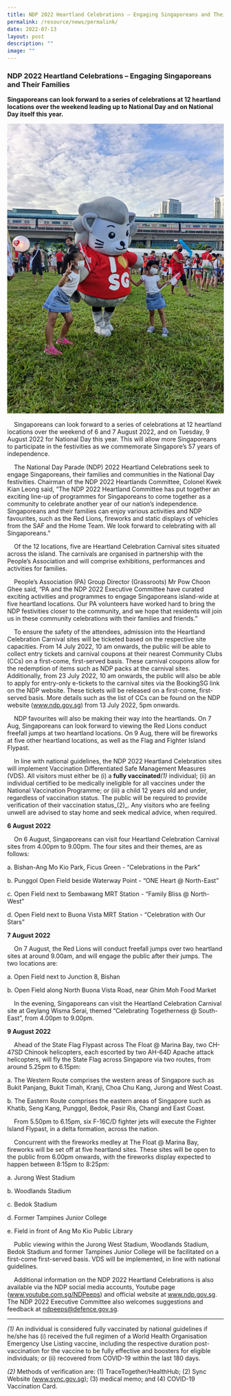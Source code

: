 ```yaml
---
title: NDP 2022 Heartland Celebrations – Engaging Singaporeans and Their Families
permalink: /resource/news/permalink/
date: 2022-07-13
layout: post
description: ""
image: ""
---
```

### NDP 2022 Heartland Celebrations – Engaging Singaporeans and Their Families

**Singaporeans can look forward to a series of celebrations at 12 heartland locations over the weekend leading up to National Day and on National Day itself this year.**

![](/images/NewsRoom/NDP%20Heartlands.jpg)

    Singaporeans can look forward to a series of celebrations at 12 heartland locations over the weekend of 6 and 7 August 2022, and on Tuesday, 9 August 2022 for National Day this year. This will allow more Singaporeans to participate in the festivities as we commemorate Singapore’s 57 years of independence.

    The National Day Parade (NDP) 2022 Heartland Celebrations seek to engage Singaporeans, their families and communities in the National Day festivities. Chairman of the NDP 2022 Heartlands Committee, Colonel Kwek Kian Leong said, “The NDP 2022 Heartland Committee has put together an exciting line-up of programmes for Singaporeans to come together as a community to celebrate another year of our nation’s independence. Singaporeans and their families can enjoy various activities and NDP favourites, such as the Red Lions, fireworks and static displays of vehicles from the SAF and the Home Team. We look forward to celebrating with all Singaporeans.”

    Of the 12 locations, five are Heartland Celebration Carnival sites situated across the island. The carnivals are organised in partnership with the People’s Association and will comprise exhibitions, performances and activities for families.

    People’s Association (PA) Group Director (Grassroots) Mr Pow Choon Ghee said, “PA and the NDP 2022 Executive Committee have curated exciting activities and programmes to engage Singaporeans island-wide at five heartland locations. Our PA volunteers have worked hard to bring the NDP festivities closer to the community, and we hope that residents will join us in these community celebrations with their families and friends.”

    To ensure the safety of the attendees, admission into the Heartland Celebration Carnival sites will be ticketed based on the respective site capacities. From 14 July 2022, 10 am onwards, the public will be able to collect entry tickets and carnival coupons at their nearest Community Clubs (CCs) on a first-come, first-served basis. These carnival coupons allow for the redemption of items such as NDP packs at the carnival sites. Additionally, from 23 July 2022, 10 am onwards, the public will also be able to apply for entry-only e-tickets to the carnival sites via the BookingSG link on the NDP website. These tickets will be released on a first-come, first-served basis. More details such as the list of CCs can be found on the NDP website (www.ndp.gov.sg) from 13 July 2022, 5pm onwards.

    NDP favourites will also be making their way into the heartlands. On 7 Aug, Singaporeans can look forward to viewing the Red Lions conduct freefall jumps at two heartland locations. On 9 Aug, there will be fireworks at five other heartland locations, as well as the Flag and Fighter Island Flypast.

    In line with national guidelines, the NDP 2022 Heartland Celebration sites will implement Vaccination Differentiated Safe Management Measures (VDS). All visitors must either be (i) a **fully vaccinated**_(1)_ individual; (ii) an individual certified to be medically ineligible for all vaccines under the National Vaccination Programme; or (iii) a child 12 years old and under, regardless of vaccination status. The public will be required to provide verification of their vaccination status_(2)_. Any visitors who are feeling unwell are advised to stay home and seek medical advice, when required.

**6 August 2022**

    On 6 August, Singaporeans can visit four Heartland Celebration Carnival sites from 4.00pm to 9.00pm. The four sites and their themes, are as follows:

a. Bishan-Ang Mo Kio Park, Ficus Green - “Celebrations in the Park”

b. Punggol Open Field beside Waterway Point - “ONE Heart @ North-East”

c. Open Field next to Sembawang MRT Station - “Family Bliss @ North-West”

d. Open Field next to Buona Vista MRT Station - “Celebration with Our Stars”


**7 August 2022**

    On 7 August, the Red Lions will conduct freefall jumps over two heartland sites at around 9.00am, and will engage the public after their jumps. The two locations are:

a. Open Field next to Junction 8, Bishan

b. Open Field along North Buona Vista Road, near Ghim Moh Food Market

    In the evening, Singaporeans can visit the Heartland Celebration Carnival site at Geylang Wisma Serai, themed “Celebrating Togetherness @ South-East”, from 4.00pm to 9.00pm.


**9 August 2022**

    Ahead of the State Flag Flypast across The Float @ Marina Bay, two CH-47SD Chinook helicopters, each escorted by two AH-64D Apache attack helicopters, will fly the State Flag across Singapore via two routes, from around 5.25pm to 6.15pm:

a. The Western Route comprises the western areas of Singapore such as Bukit Panjang, Bukit Timah, Kranji, Choa Chu Kang, Jurong and West Coast.

b. The Eastern Route comprises the eastern areas of Singapore such as Khatib, Seng Kang, Punggol, Bedok, Pasir Ris, Changi and East Coast.

    From 5.50pm to 6.15pm, six F-16C/D fighter jets will execute the Fighter Island Flypast, in a delta formation, across the nation.

    Concurrent with the fireworks medley at The Float @ Marina Bay, fireworks will be set off at five heartland sites. These sites will be open to the public from 6.00pm onwards, with the fireworks display expected to happen between 8:15pm to 8:25pm:

a. Jurong West Stadium

b. Woodlands Stadium

c. Bedok Stadium

d. Former Tampines Junior College

e. Field in front of Ang Mo Kio Public Library

    Public viewing within the Jurong West Stadium, Woodlands Stadium, Bedok Stadium and former Tampines Junior College will be facilitated on a first-come first-served basis. VDS will be implemented, in line with national guidelines.

    Additional information on the NDP 2022 Heartland Celebrations is also available via the NDP social media accounts, Youtube page (www.youtube.com.sg/NDPeeps) and official website at www.ndp.gov.sg. The NDP 2022 Executive Committee also welcomes suggestions and feedback at ndpeeps@defence.gov.sg.


---------------------------------------------

_(1)_ An individual is considered fully vaccinated by national guidelines if he/she has (i) received the full regimen of a World Health Organisation Emergency Use Listing vaccine, including the respective duration post-vaccination for the vaccine to be fully effective and boosters for eligible individuals; or (ii) recovered from COVID-19 within the last 180 days.

_(2)_ Methods of verification are: (1) TraceTogether/HealthHub; (2) Sync Website (www.sync.gov.sg); (3) medical memo; and (4) COVID-19 Vaccination Card.
